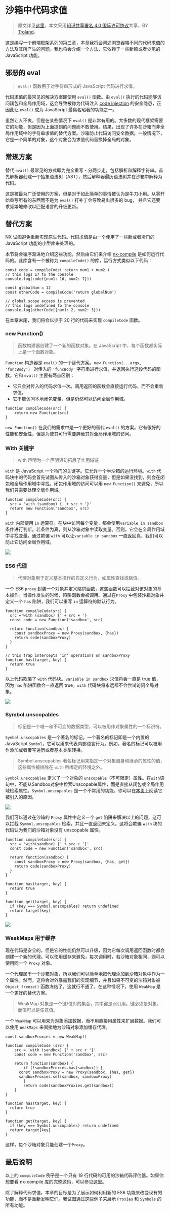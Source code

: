 # 沙箱中代码求值

> 原文详见[这里](https://blog.risingstack.com/writing-a-javascript-framework-sandboxed-code-evaluation/)，本文采用[知识共享署名 4.0 国际许可协议](http://creativecommons.org/licenses/by/4.0/)共享，BY [Troland](https://github.com/Troland)。

这是编写一个前端框架系列的第三章，本章我将会阐述浏览器端不同的代码求值的方法及其所产生的问题。我也将会介绍一个方法，它依赖于一些新颖或者少见的 JavaScript 功能。

## 邪恶的 eval

> `eval()` 函数用于对字符串形式的 JavaScript 代码进行求值。

代码求值的最常见的解决方案即使用 `eval()` 函数。由 `eval()` 执行的代码能够访问闭包和全局作用域，这会导致被称为代码注入 [code injection](https://en.wikipedia.org/wiki/Code_injection) 的安全隐患，正因此让 `eval()` 成为 JavaScript 最臭名昭著的功能之一。

虽然让人不爽，但是在某些情况下 `eval()` 是非常有用的。大多数的现代框架需要它的功能，但是因为上面提到的问题而不敢使用。结果，出现了许多在沙箱而非全局作用域中的字符串求值的替代方案。沙箱防止代码访问安全数据。一般情况下，它是一个简单的对象，这个对象会为求值代码替换掉全局的对象。

## 常规方案

替代 `eval()` 最常见的方式即为完全重写 - 分两步走，包括解析和解释字符串。首先解析器创建一个抽象语法树（AST），然后解释器遍历语法树并在沙箱中解释为代码。

这是被最为广泛使用的方案，但是对于如此简单的事情被认为是牛刀小用。从零开始重写所有的东西而不是为 `eval()` 打补丁会导致易出很多的 bug， 并且它还要求频繁地修改以匹配语言的升级更新。

## 替代方案

NX 试图避免重新实现原生代码。代码求值是由一个使用了一些新或者冷门的 JavaScript 功能的小型库来处理的。

 本节将会循序渐进地介绍这些功能，然后由它们来介绍 [nx-compile](https://github.com/RisingStack/nx-compile) 是如何运行代码的。此库含有一个被称为 `compileCode()` 的库，运行方式类似以下代码：

```
const code = compileCode('return num1 + num2')
// this logs 17 to the console
console.log(code({num1: 10, num2: 7}))

const globalNum = 12
const otherCode = compileCode('return globalNum')

// global scope access is prevented
// this logs undefined to the console
console.log(otherCode({num1: 2, num2: 3}))
```

在本章末尾，我们将会以少于 20 行的代码来实现 `compileCode` 函数。

### new Function()

> 函数构建器创建了一个新的函数对象。在 JavaScript 中，每个函数都实际上是一个函数对象。

`Function` 构造器是 `eval()` 的一个替代方案。`new Function(...args, 'funcBody') ` 对传入的 `'funcBody'` 字符串进行求值，并返回执行这段代码的函数。它和 `eval()` 主要有两点区别：

- 它只会对传入的代码求值一次。调用返回的函数会直接运行代码，而不会重新求值。
- 它不能访问本地闭包变量，但是仍然可以访问全局作用域。

```
function compileCode(src) {
	return new Function(src)
}
```

`new Function()` 在我们的需求中是一个更好的替代 `eval()` 的方案。它有很好的性能和安全性，但是为使其可行需要屏蔽其对全局作用域的访问。

### With 关键字

> with 声明为一个声明语句拓展了作用域链

`with` 是 JavaScript 一个冷门的关键字。它允许一个半沙箱的运行环境。`with` 代码块中的代码会首先试图从传入的沙箱对象获得变量，但是如果没找到，则会在闭包和全局作用域中寻找。闭包作用域的访问可以用 `new Function()` 来避免，所以我们只需要处理全局作用域。

```
function compileCode(src) {
  src = 'with (sandbox) {' + src + '}'
  return new Function('sandbox', src)
}
```

`with` 内部使用 `in` 运算符。在块中访问每个变量，都会使用`variable in sandbox` 条件进行判断。若条件为真，则从沙箱对象中读取变量。否则，它会在全局作用域中寻找变量。通过欺骗 `with` 可以让`variable in sandbox` 一直返回真，我们可以防止它访问全局作用域。


![](./assets/Sandboxed_code_evaluation_simple_with_statement-1470403007416.svg)

### ES6 代理

> 代理对象用于定义基本操作的自定义行为，如属性查找或赋值。

一个 ES6 `proxy` 封装一个对象并定义陷阱函数，这些函数可以拦截对该对象的基本操作。当操作发生的时候，陷阱函数会被调用。通过在`Proxy` 中包装沙箱对象并定义一个 `has` 陷阱，我们可以重写 `in` 运算符的默认行为。

```
function compileCode(src) {
  src ='with (sandbox) {' + src + '}
  const code = new Function('sandbox', src)
  
  return function(sandbox) {
    const sandboxProxy = new Proxy(sandbox, {has})
    return code(sandboxProxy)
  }
}

// this trap intercepts 'in' operations on sandboxProxy
function has(target, key) {
  return true
}
```

以上代码欺骗了 `with` 代码块。`variable in sandbox` 求值将会一直是 true 值，因为 `has` 陷阱函数会一直返回 true。`with` 代码块将永远都不会尝试访问全局对象。

![](./assets/Sandboxed_code_evaluation_with_statement_and_proxies-1470403030877.svg)

### Symbol.unscopables

> 标记是一个唯一和不可变的数据类型，可以被用作对象属性的一个标识符。

`Symbol.unscopables` 是一个著名的标记。一个著名的标记即是一个内置的 JavaScript `Symbol`，它可以用来代表内部语言行为。例如，著名的标记可以被用作添加或者覆写遍历或者基本类型转换。

> Symbol.unscopables 著名标记用来指定一个对象自身和继承的属性的值，这些属性被排除在 `with` 所绑定的环境之外。

`Symbol.unscopables` 定义了一个对象的 `unscopable`（不可限定）属性。在`with`语句中，不能从Sandbox对象中检索Unscopable属性，而是直接从闭包或全局作用域检索属性。`Symbol.unscopables` 是一个不常用的功能。你可以在[本页](https://developer.mozilla.org/en-US/docs/Web/JavaScript/Reference/Global_Objects/Symbol/unscopables)上阅读它被引入的原因。


![](./assets/Sandboxed_code_evaluation_security_issue-1470403047129.svg)

我们可以通过在沙箱的 `Proxy` 属性中定义一个 `get` 陷阱来解决以上的问题，这可以拦截 `Symbol.unscopables` 检索，并且一直返回未定义。这将会欺骗 `with` 块的代码认为我们的沙箱对象没有 unscopable 属性。

```
function compileCode(src) {
  src = 'with(sandbox) {' + src + '}'
  const code = new Function('sandbox', src)
  
  return function(sandbox) {
    const sandboxProxy = new Proxy(sandbox, {has, get})
    return code(sandboxProxy)
  }
}

function has(target, key) {
  return true
}
  
function get(target, key) {
  if (key === Symbol.unscopables) return undefined
  return target[key]
}
```

![](./assets/with_statements_and_proxies_has_and_get_traps-1470403073125.svg)

### WeakMaps 用于缓存

现在代码是安全的，但是它的性能仍然可以升级，因为它每次调用返回函数时都会创建一个新的代理。可以使用缓存来避免，每次调用时，若沙箱对象相同，则可以使用同一个 `Proxy` 对象。

一个代理属于一个沙箱对象，所以我们可以简单地把代理添加到沙箱对象中作为一个属性。然而，这将会对外暴露我们的实现细节，并且如果不可变的沙箱对象被 `Object.freeze()` 函数冻结了，这就行不通了。在这种情况下，使用 `WeakMap` 是一个更好的替代方案。

> WeakMap 对象是一个键/值对的集合，其中键是弱引用。键必须是对象，而值可以是任意值。

一个 `WeakMap` 可以用来为对象添加数据，而不用直接用属性来扩展数据。我们可以使用 `WeakMaps` 来间接地为沙箱对象添加缓存代理。

```
const sandboxProxies = new WeakMap()

function compileCode (src) {
	src = 'with (sandbox) {' + src + '}'
	const code = new Function('sandbox', src)
	
	return function(sandbox) {
		if (!sandboxProxies.has(sandbox)) {
      const sandboxProxy = new Proxy(sandbox, {has, get})
      sandboxProxies.set(sandbox, sandboxProxy)
		}
		return code(sandboxProxies.get(sandbox))
	}
}

function has(target, key) {
  return true
}

function get(target, key) {
  if (key === Symbol.unscopables) return undefined
  return target[key]
}
```

这样，每个沙箱对象只能创建一个`Proxy`。

## 最后说明

以上的 `compileCode` 例子是一个只有 19 行代码的可用的沙箱代码评估器。如果你想要看 nx-compile 库的完整源码，可以参见[这里](https://github.com/RisingStack/nx-compile)。

除了解释代码求值，本章的目标是为了展示如何利用新的 ES6 功能来改变现有的功能，而不是重新发明它们。我试图通过这些例子来展示 `Proxies` 和 `Symbols` 的所有功能。
